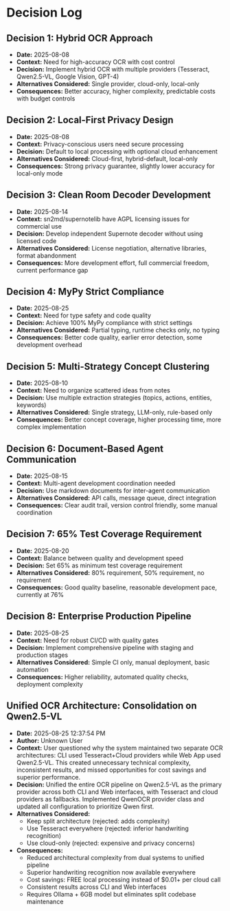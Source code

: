 # Decision Log

## Decision 1: Hybrid OCR Approach
- **Date:** 2025-08-08
- **Context:** Need for high-accuracy OCR with cost control
- **Decision:** Implement hybrid OCR with multiple providers (Tesseract, Qwen2.5-VL, Google Vision, GPT-4)
- **Alternatives Considered:** Single provider, cloud-only, local-only
- **Consequences:** Better accuracy, higher complexity, predictable costs with budget controls

## Decision 2: Local-First Privacy Design
- **Date:** 2025-08-08
- **Context:** Privacy-conscious users need secure processing
- **Decision:** Default to local processing with optional cloud enhancement
- **Alternatives Considered:** Cloud-first, hybrid-default, local-only
- **Consequences:** Strong privacy guarantee, slightly lower accuracy for local-only mode

## Decision 3: Clean Room Decoder Development
- **Date:** 2025-08-14
- **Context:** sn2md/supernotelib have AGPL licensing issues for commercial use
- **Decision:** Develop independent Supernote decoder without using licensed code
- **Alternatives Considered:** License negotiation, alternative libraries, format abandonment
- **Consequences:** More development effort, full commercial freedom, current performance gap

## Decision 4: MyPy Strict Compliance
- **Date:** 2025-08-25
- **Context:** Need for type safety and code quality
- **Decision:** Achieve 100% MyPy compliance with strict settings
- **Alternatives Considered:** Partial typing, runtime checks only, no typing
- **Consequences:** Better code quality, earlier error detection, some development overhead

## Decision 5: Multi-Strategy Concept Clustering
- **Date:** 2025-08-10
- **Context:** Need to organize scattered ideas from notes
- **Decision:** Use multiple extraction strategies (topics, actions, entities, keywords)
- **Alternatives Considered:** Single strategy, LLM-only, rule-based only
- **Consequences:** Better concept coverage, higher processing time, more complex implementation

## Decision 6: Document-Based Agent Communication
- **Date:** 2025-08-15
- **Context:** Multi-agent development coordination needed
- **Decision:** Use markdown documents for inter-agent communication
- **Alternatives Considered:** API calls, message queue, direct integration
- **Consequences:** Clear audit trail, version control friendly, some manual coordination

## Decision 7: 65% Test Coverage Requirement
- **Date:** 2025-08-20
- **Context:** Balance between quality and development speed
- **Decision:** Set 65% as minimum test coverage requirement
- **Alternatives Considered:** 80% requirement, 50% requirement, no requirement
- **Consequences:** Good quality baseline, reasonable development pace, currently at 76%

## Decision 8: Enterprise Production Pipeline
- **Date:** 2025-08-25
- **Context:** Need for robust CI/CD with quality gates
- **Decision:** Implement comprehensive pipeline with staging and production stages
- **Alternatives Considered:** Simple CI only, manual deployment, basic automation
- **Consequences:** Higher reliability, automated quality checks, deployment complexity
## Unified OCR Architecture: Consolidation on Qwen2.5-VL
- **Date:** 2025-08-25 12:37:54 PM
- **Author:** Unknown User
- **Context:** User questioned why the system maintained two separate OCR architectures: CLI used Tesseract+Cloud providers while Web App used Qwen2.5-VL. This created unnecessary technical complexity, inconsistent results, and missed opportunities for cost savings and superior performance.
- **Decision:** Unified the entire OCR pipeline on Qwen2.5-VL as the primary provider across both CLI and Web interfaces, with Tesseract and cloud providers as fallbacks. Implemented QwenOCR provider class and updated all configuration to prioritize Qwen first.
- **Alternatives Considered:** 
  - Keep split architecture (rejected: adds complexity)
  - Use Tesseract everywhere (rejected: inferior handwriting recognition)
  - Use cloud-only (rejected: expensive and privacy concerns)
- **Consequences:** 
  - Reduced architectural complexity from dual systems to unified pipeline
  - Superior handwriting recognition now available everywhere
  - Cost savings: FREE local processing instead of $0.01+ per cloud call
  - Consistent results across CLI and Web interfaces
  - Requires Ollama + 6GB model but eliminates split codebase maintenance
